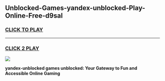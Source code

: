 
## Unblocked-Games-yandex-unblocked-Play-Online-Free-d9sal
<h3>
<a href="https://premium76.site?title=yandex-unblocked&ref=26A">CLICK TO PLAY</a></h3>
<hr>

<h3>
<a href="https://premium76.site?title=yandex-unblocked&ref=26A">CLICK 2 PLAY</a>
  
</h3>

<a href="https://premium76.site?title=yandex-unblocked&ref=26A"><img src="https://clearcache.store/games.png"></a>


**yandex-unblocked games unblocked: Your Gateway to Fun and Accessible Online Gaming**
